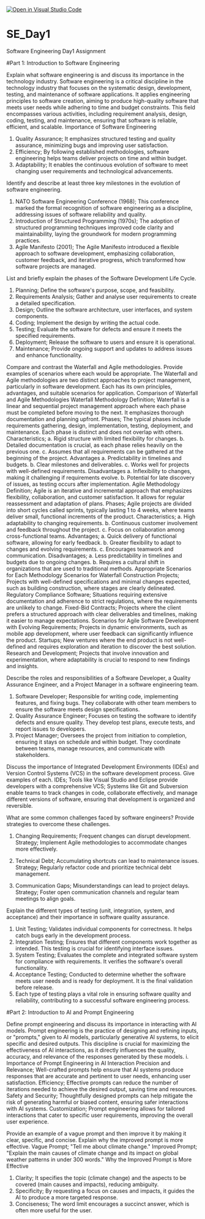 [![Open in Visual Studio Code](https://classroom.github.com/assets/open-in-vscode-2e0aaae1b6195c2367325f4f02e2d04e9abb55f0b24a779b69b11b9e10269abc.svg)](https://classroom.github.com/online_ide?assignment_repo_id=15565959&assignment_repo_type=AssignmentRepo)
# SE_Day1
Software Engineering Day1 Assignment

#Part 1: Introduction to Software Engineering

Explain what software engineering is and discuss its importance in the technology industry.
Software engineering is a critical discipline in the technology industry that focuses on the systematic design, development, testing, and maintenance of software applications. It applies engineering principles to software creation, aiming to produce high-quality software that meets user needs while adhering to time and budget constraints. This field encompasses various activities, including requirement analysis, design, coding, testing, and maintenance, ensuring that software is reliable, efficient, and scalable.
Importance of Software Engineering
1.	Quality Assurance; It emphasizes structured testing and quality assurance, minimizing bugs and improving user satisfaction.
2.	Efficiency; By following established methodologies, software engineering helps teams deliver projects on time and within budget.
3.	Adaptability; It enables the continuous evolution of software to meet changing user requirements and technological advancements.

Identify and describe at least three key milestones in the evolution of software engineering.
1.	NATO Software Engineering Conference (1968); This conference marked the formal recognition of software engineering as a discipline, addressing issues of software reliability and quality.
2.	Introduction of Structured Programming (1970s); The adoption of structured programming techniques improved code clarity and maintainability, laying the groundwork for modern programming practices.
3.	Agile Manifesto (2001); The Agile Manifesto introduced a flexible approach to software development, emphasizing collaboration, customer feedback, and iterative progress, which transformed how software projects are managed.

List and briefly explain the phases of the Software Development Life Cycle.
1.	Planning; Define the software's purpose, scope, and feasibility.
2.	Requirements Analysis; Gather and analyse user requirements to create a detailed specification.
3.	Design; Outline the software architecture, user interfaces, and system components.
4.	Coding; Implement the design by writing the actual code.
5.	Testing; Evaluate the software for defects and ensure it meets the specified requirements.
6.	Deployment; Release the software to users and ensure it is operational.
7.	Maintenance; Provide ongoing support and updates to address issues and enhance functionality.

Compare and contrast the Waterfall and Agile methodologies. Provide examples of scenarios where each would be appropriate.
The Waterfall and Agile methodologies are two distinct approaches to project management, particularly in software development. Each has its own principles, advantages, and suitable scenarios for application.
Comparison of Waterfall and Agile Methodologies
Waterfall Methodology
Definition; Waterfall is a linear and sequential project management approach where each phase must be completed before moving to the next. It emphasizes thorough documentation and planning upfront.
Phases; The typical phases include requirements gathering, design, implementation, testing, deployment, and maintenance. Each phase is distinct and does not overlap with others.
Characteristics; 
a.	Rigid structure with limited flexibility for changes.
b.	Detailed documentation is crucial, as each phase relies heavily on the previous one.
c.	Assumes that all requirements can be gathered at the beginning of the project.
Advantages
a.	Predictability in timelines and budgets.
b.	Clear milestones and deliverables.
c.	Works well for projects with well-defined requirements.
Disadvantages
a.	Inflexibility to changes, making it challenging if requirements evolve.
b.	Potential for late discovery of issues, as testing occurs after implementation.
Agile Methodology
Definition; Agile is an iterative and incremental approach that emphasizes flexibility, collaboration, and customer satisfaction. It allows for regular reassessment and adaptation of plans.
Phases; Agile projects are divided into short cycles called sprints, typically lasting 1 to 4 weeks, where teams deliver small, functional increments of the product.
Characteristics;
a.	High adaptability to changing requirements.
b.	Continuous customer involvement and feedback throughout the project.
c.	Focus on collaboration among cross-functional teams.
Advantages;
a.	Quick delivery of functional software, allowing for early feedback.
b.	Greater flexibility to adapt to changes and evolving requirements.
c.	Encourages teamwork and communication.
Disadvantages;
a.	Less predictability in timelines and budgets due to ongoing changes.
b.	Requires a cultural shift in organizations that are used to traditional methods.
Appropriate Scenarios for Each Methodology
Scenarios for Waterfall
Construction Projects; Projects with well-defined specifications and minimal changes expected, such as building construction, where stages are clearly delineated.
Regulatory Compliance Software; Situations requiring extensive documentation and adherence to strict regulations, where the requirements are unlikely to change.
Fixed-Bid Contracts; Projects where the client prefers a structured approach with clear deliverables and timelines, making it easier to manage expectations.
Scenarios for Agile
Software Development with Evolving Requirements; Projects in dynamic environments, such as mobile app development, where user feedback can significantly influence the product.
Startups; New ventures where the end product is not well-defined and requires exploration and iteration to discover the best solution.
Research and Development; Projects that involve innovation and experimentation, where adaptability is crucial to respond to new findings and insights.

Describe the roles and responsibilities of a Software Developer, a Quality Assurance Engineer, and a Project Manager in a software engineering team.
1.	Software Developer; Responsible for writing code, implementing features, and fixing bugs. They collaborate with other team members to ensure the software meets design specifications.
2.	Quality Assurance Engineer; Focuses on testing the software to identify defects and ensure quality. They develop test plans, execute tests, and report issues to developers.
3.	Project Manager; Oversees the project from initiation to completion, ensuring it stays on schedule and within budget. They coordinate between teams, manage resources, and communicate with stakeholders.

Discuss the importance of Integrated Development Environments (IDEs) and Version Control Systems (VCS) in the software development process. Give examples of each.
IDEs; Tools like Visual Studio and Eclipse provide developers with a comprehensive 
VCS; Systems like Git and Subversion enable teams to track changes in code, collaborate effectively, and manage different versions of software, ensuring that development is organized and reversible.

What are some common challenges faced by software engineers? Provide strategies to overcome these challenges.
1.	Changing Requirements; Frequent changes can disrupt development.
Strategy; Implement Agile methodologies to accommodate changes more effectively.

2.	Technical Debt; Accumulating shortcuts can lead to maintenance issues.
Strategy; Regularly refactor code and prioritize technical debt management.
3.	Communication Gaps; Misunderstandings can lead to project delays. 
Strategy; Foster open communication channels and regular team meetings to align goals.

Explain the different types of testing (unit, integration, system, and acceptance) and their importance in software quality assurance.
1.	Unit Testing; Validates individual components for correctness. It helps catch bugs early in the development process.
2.	Integration Testing; Ensures that different components work together as intended. This testing is crucial for identifying interface issues.
3.	System Testing; Evaluates the complete and integrated software system for compliance with requirements. It verifies the software's overall functionality.
4.	Acceptance Testing; Conducted to determine whether the software meets user needs and is ready for deployment. It is the final validation before release.
5.	Each type of testing plays a vital role in ensuring software quality and reliability, contributing to a successful software engineering process.

#Part 2: Introduction to AI and Prompt Engineering

Define prompt engineering and discuss its importance in interacting with AI models.
Prompt engineering is the practice of designing and refining inputs, or "prompts," given to AI models, particularly generative AI systems, to elicit specific and desired outputs. This discipline is crucial for maximizing the effectiveness of AI interactions, as it directly influences the quality, accuracy, and relevance of the responses generated by these models.
i.	Importance of Prompt Engineering in AI Interaction
Precision and Relevance; Well-crafted prompts help ensure that AI systems produce responses that are accurate and pertinent to user needs, enhancing user satisfaction.
Efficiency; Effective prompts can reduce the number of iterations needed to achieve the desired output, saving time and resources.
Safety and Security; Thoughtfully designed prompts can help mitigate the risk of generating harmful or biased content, ensuring safer interactions with AI systems.
Customization; Prompt engineering allows for tailored interactions that cater to specific user requirements, improving the overall user experience.

Provide an example of a vague prompt and then improve it by making it clear, specific, and concise. Explain why the improved prompt is more effective.
Vague Prompt; "Tell me about climate change."
Improved Prompt; "Explain the main causes of climate change and its impact on global weather patterns in under 300 words."
Why the Improved Prompt is More Effective
1.	Clarity; It specifies the topic (climate change) and the aspects to be covered (main causes and impacts), reducing ambiguity.
2.	Specificity; By requesting a focus on causes and impacts, it guides the AI to produce a more targeted response.
3.	Conciseness; The word limit encourages a succinct answer, which is often more useful for the user.
